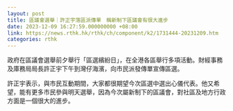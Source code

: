 ```yaml
---
layout: post
title: 區議會選舉｜許正宇落區派傳單　稱新制下區議會有很大進步
date: 2023-12-09 16:27:59.000000000 +08:00
link: https://news.rthk.hk/rthk/ch/component/k2/1731444-20231209.htm
categories: rthk
---
```


政府在區議會選舉前夕舉行「區選繽紛日」，在全港各區舉行多項活動。財經事務及庫務局局長許正宇下午到灣仔海濱，向市民派發傳單宣傳區選。

許正宇表示，與市民互動期間，大家都很期望今次區選中選出心儀代表。他又希望，能有更多市民參與明天選舉，因為今次屬新制下的區議會，對社區及地方行政方面是一個很大的進步。
